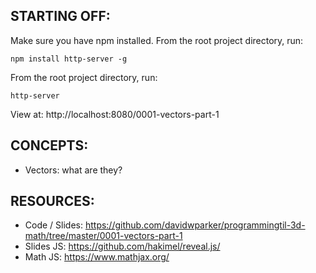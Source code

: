 ## STARTING OFF:

Make sure you have npm installed.
From the root project directory, run:
```
npm install http-server -g
```

From the root project directory, run:
```
http-server
```

View at: http://localhost:8080/0001-vectors-part-1

## CONCEPTS:

* Vectors: what are they?

## RESOURCES:

* Code / Slides: https://github.com/davidwparker/programmingtil-3d-math/tree/master/0001-vectors-part-1
* Slides JS: https://github.com/hakimel/reveal.js/
* Math JS: https://www.mathjax.org/
